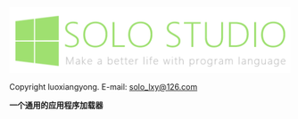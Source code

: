 ![solo-studio](https://github.com/sololxy/solo-word-count/blob/master/img/solo-studio.png)

Copyright luoxiangyong. E-mail: solo_lxy@126.com



**一个通用的应用程序加载器**
